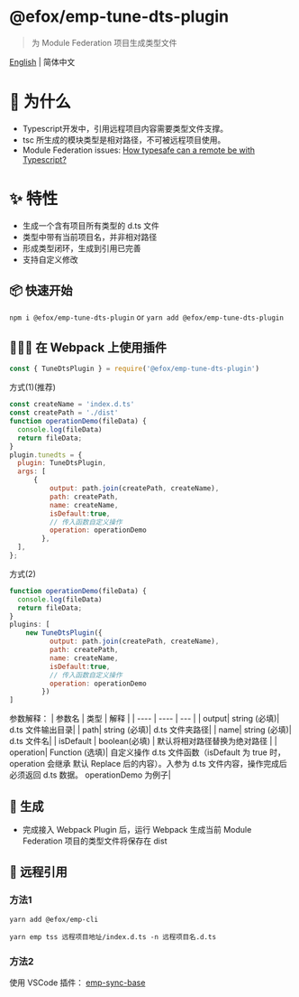# @efox/emp-tune-dts-plugin

> 为 Module Federation 项目生成类型文件

[English](./README.md) | 简体中文

# 🧐 为什么
+ Typescript开发中，引用远程项目内容需要类型文件支撑。
+ tsc 所生成的模块类型是相对路径，不可被远程项目使用。
+ Module Federation issues: [How typesafe can a remote be with Typescript?](https://github.com/module-federation/module-federation-examples/issues/20)

# ✨ 特性
+ 生成一个含有项目所有类型的 d.ts 文件
+ 类型中带有当前项目名，并非相对路径
+ 形成类型闭环，生成到引用已完善
+ 支持自定义修改

## 📦 快速开始

`npm i @efox/emp-tune-dts-plugin` or `yarn add @efox/emp-tune-dts-plugin`

## 👨🏻‍💻 在 Webpack 上使用插件

```js
const { TuneDtsPlugin } = require('@efox/emp-tune-dts-plugin')
```

方式(1)(推荐)

```js
const createName = 'index.d.ts'
const createPath = './dist'
function operationDemo(fileData) {
  console.log(fileData)
  return fileData;
}
plugin.tunedts = {
  plugin: TuneDtsPlugin,
  args: [
      {
          output: path.join(createPath, createName),
          path: createPath,
          name: createName,
          isDefault:true,
          // 传入函数自定义操作
          operation: operationDemo
        },
  ],
};
```

方式(2)

```js
function operationDemo(fileData) {
  console.log(fileData)
  return fileData;
}
plugins: [
    new TuneDtsPlugin({
          output: path.join(createPath, createName),
          path: createPath,
          name: createName,
          isDefault:true,
          // 传入函数自定义操作
          operation: operationDemo
        })
]
```

参数解释：
| 参数名 | 类型 | 解释 |
| ---- | ---- | --- |
| output| string (必填)| d.ts 文件输出目录|
| path| string (必填)| d.ts 文件夹路径|
| name| string (必填)| d.ts 文件名|
| isDefault | boolean(必填) | 默认将相对路径替换为绝对路径 |
| operation| Function (选填)| 自定义操作 d.ts 文件函数（isDefault 为 true 时，operation 会继承 默认 Replace 后的内容）。入参为 d.ts 文件内容，操作完成后必须返回 d.ts 数据。 operationDemo 为例子|

## 💪 生成

+ 完成接入 Webpack Plugin 后，运行 Webpack 生成当前 Module Federation 项目的类型文件将保存在 dist

## 🔗 远程引用
### 方法1
`yarn add @efox/emp-cli`

`yarn emp tss 远程项目地址/index.d.ts -n 远程项目名.d.ts `

### 方法2
使用 VSCode 插件： [emp-sync-base](https://marketplace.visualstudio.com/items?itemName=Benny.emp-sync-base)
